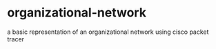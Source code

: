 # organizational-network
a basic representation of an organizational network using cisco packet tracer
